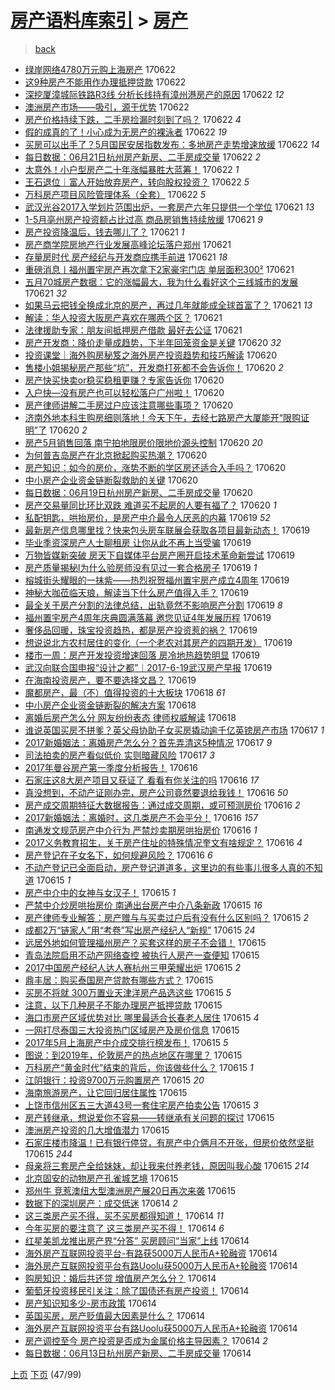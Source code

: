 [房产语料库索引](../../README.md)  > [房产](房产.md)
====
> [back](../README.md)

- [绿岸网络4780万元购上海房产](http://jkwz.applinzi.com/ittc/6982049071119205381.html#%E7%BB%BF%E5%B2%B8%E7%BD%91%E7%BB%9C4780%E4%B8%87%E5%85%83%E8%B4%AD%E4%B8%8A%E6%B5%B7%E6%88%BF%E4%BA%A7) 170622  
- [这9种房产不能用作办理抵押贷款](http://jkwz.applinzi.com/ittc/6982049693067379717.html#%E8%BF%999%E7%A7%8D%E6%88%BF%E4%BA%A7%E4%B8%8D%E8%83%BD%E7%94%A8%E4%BD%9C%E5%8A%9E%E7%90%86%E6%8A%B5%E6%8A%BC%E8%B4%B7%E6%AC%BE) 170622  
- [深挖厦漳城际铁路R3线 分析长线持有漳州港房产的原因](http://jkwz.applinzi.com/ittc/6982048070236636164.html#%E6%B7%B1%E6%8C%96%E5%8E%A6%E6%BC%B3%E5%9F%8E%E9%99%85%E9%93%81%E8%B7%AFR3%E7%BA%BF+%E5%88%86%E6%9E%90%E9%95%BF%E7%BA%BF%E6%8C%81%E6%9C%89%E6%BC%B3%E5%B7%9E%E6%B8%AF%E6%88%BF%E4%BA%A7%E7%9A%84%E5%8E%9F%E5%9B%A0) 170622 *12* 
- [澳洲房产市场——吸引，源于优势](http://jkwz.applinzi.com/ittc/6981952762467058692.html#%E6%BE%B3%E6%B4%B2%E6%88%BF%E4%BA%A7%E5%B8%82%E5%9C%BA%E2%80%94%E2%80%94%E5%90%B8%E5%BC%95%EF%BC%8C%E6%BA%90%E4%BA%8E%E4%BC%98%E5%8A%BF) 170622  
- [房产价格持续下跌，二手房捡漏时刻到了吗？](http://jkwz.applinzi.com/ittc/6981993212473246725.html#%E6%88%BF%E4%BA%A7%E4%BB%B7%E6%A0%BC%E6%8C%81%E7%BB%AD%E4%B8%8B%E8%B7%8C%EF%BC%8C%E4%BA%8C%E6%89%8B%E6%88%BF%E6%8D%A1%E6%BC%8F%E6%97%B6%E5%88%BB%E5%88%B0%E4%BA%86%E5%90%97%EF%BC%9F) 170622 *4* 
- [假的成真的了！小心成为无房产的裸泳者](http://jkwz.applinzi.com/ittc/6981936541503849477.html#%E5%81%87%E7%9A%84%E6%88%90%E7%9C%9F%E7%9A%84%E4%BA%86%EF%BC%81%E5%B0%8F%E5%BF%83%E6%88%90%E4%B8%BA%E6%97%A0%E6%88%BF%E4%BA%A7%E7%9A%84%E8%A3%B8%E6%B3%B3%E8%80%85) 170622 *19* 
- [买房可以出手了？5月国民安居指数发布：多地房产走势增速放缓](http://jkwz.applinzi.com/ittc/6981928844444304388.html#%E4%B9%B0%E6%88%BF%E5%8F%AF%E4%BB%A5%E5%87%BA%E6%89%8B%E4%BA%86%EF%BC%9F5%E6%9C%88%E5%9B%BD%E6%B0%91%E5%AE%89%E5%B1%85%E6%8C%87%E6%95%B0%E5%8F%91%E5%B8%83%EF%BC%9A%E5%A4%9A%E5%9C%B0%E6%88%BF%E4%BA%A7%E8%B5%B0%E5%8A%BF%E5%A2%9E%E9%80%9F%E6%94%BE%E7%BC%93) 170622 *14* 
- [每日数据：06月21日杭州房产新房、二手房成交量](http://jkwz.applinzi.com/ittc/6981928237041976325.html#%E6%AF%8F%E6%97%A5%E6%95%B0%E6%8D%AE%EF%BC%9A06%E6%9C%8821%E6%97%A5%E6%9D%AD%E5%B7%9E%E6%88%BF%E4%BA%A7%E6%96%B0%E6%88%BF%E3%80%81%E4%BA%8C%E6%89%8B%E6%88%BF%E6%88%90%E4%BA%A4%E9%87%8F) 170622 *2* 
- [太意外！小户型房产二十年涨幅暴胜大蓝筹！](http://jkwz.applinzi.com/ittc/6981926781421356036.html#%E5%A4%AA%E6%84%8F%E5%A4%96%EF%BC%81%E5%B0%8F%E6%88%B7%E5%9E%8B%E6%88%BF%E4%BA%A7%E4%BA%8C%E5%8D%81%E5%B9%B4%E6%B6%A8%E5%B9%85%E6%9A%B4%E8%83%9C%E5%A4%A7%E8%93%9D%E7%AD%B9%EF%BC%81) 170622 *1* 
- [王石退位｜富人开始放弃房产，转向股权投资？](http://jkwz.applinzi.com/ittc/6981915587574760453.html#%E7%8E%8B%E7%9F%B3%E9%80%80%E4%BD%8D%EF%BD%9C%E5%AF%8C%E4%BA%BA%E5%BC%80%E5%A7%8B%E6%94%BE%E5%BC%83%E6%88%BF%E4%BA%A7%EF%BC%8C%E8%BD%AC%E5%90%91%E8%82%A1%E6%9D%83%E6%8A%95%E8%B5%84%EF%BC%9F) 170622 *5* 
- [万科房产项目风险管理体系（全套）](http://jkwz.applinzi.com/ittc/6981887285497693188.html#%E4%B8%87%E7%A7%91%E6%88%BF%E4%BA%A7%E9%A1%B9%E7%9B%AE%E9%A3%8E%E9%99%A9%E7%AE%A1%E7%90%86%E4%BD%93%E7%B3%BB%EF%BC%88%E5%85%A8%E5%A5%97%EF%BC%89) 170622 *5* 
- [武汉光谷2017入学划片范围出炉，一套房产六年只提供一个学位](http://jkwz.applinzi.com/ittc/6981748564244825093.html#%E6%AD%A6%E6%B1%89%E5%85%89%E8%B0%B72017%E5%85%A5%E5%AD%A6%E5%88%92%E7%89%87%E8%8C%83%E5%9B%B4%E5%87%BA%E7%82%89%EF%BC%8C%E4%B8%80%E5%A5%97%E6%88%BF%E4%BA%A7%E5%85%AD%E5%B9%B4%E5%8F%AA%E6%8F%90%E4%BE%9B%E4%B8%80%E4%B8%AA%E5%AD%A6%E4%BD%8D) 170621 *13* 
- [1-5月亳州房产投资额占比过高 商品房销售持续放缓](http://jkwz.applinzi.com/ittc/6981678677543617540.html#1-5%E6%9C%88%E4%BA%B3%E5%B7%9E%E6%88%BF%E4%BA%A7%E6%8A%95%E8%B5%84%E9%A2%9D%E5%8D%A0%E6%AF%94%E8%BF%87%E9%AB%98+%E5%95%86%E5%93%81%E6%88%BF%E9%94%80%E5%94%AE%E6%8C%81%E7%BB%AD%E6%94%BE%E7%BC%93) 170621 *9* 
- [房产投资降温后，钱去哪儿了？](http://jkwz.applinzi.com/ittc/6981674565410227204.html#%E6%88%BF%E4%BA%A7%E6%8A%95%E8%B5%84%E9%99%8D%E6%B8%A9%E5%90%8E%EF%BC%8C%E9%92%B1%E5%8E%BB%E5%93%AA%E5%84%BF%E4%BA%86%EF%BC%9F) 170621 *1* 
- [房产商学院房地产行业发展高峰论坛落户郑州](http://jkwz.applinzi.com/ittc/6981672627499172869.html#%E6%88%BF%E4%BA%A7%E5%95%86%E5%AD%A6%E9%99%A2%E6%88%BF%E5%9C%B0%E4%BA%A7%E8%A1%8C%E4%B8%9A%E5%8F%91%E5%B1%95%E9%AB%98%E5%B3%B0%E8%AE%BA%E5%9D%9B%E8%90%BD%E6%88%B7%E9%83%91%E5%B7%9E) 170621  
- [存量房时代 房产经纪与开发商应携手前进](http://jkwz.applinzi.com/ittc/6981634548524647429.html#%E5%AD%98%E9%87%8F%E6%88%BF%E6%97%B6%E4%BB%A3+%E6%88%BF%E4%BA%A7%E7%BB%8F%E7%BA%AA%E4%B8%8E%E5%BC%80%E5%8F%91%E5%95%86%E5%BA%94%E6%90%BA%E6%89%8B%E5%89%8D%E8%BF%9B) 170621 *18* 
- [重磅消息丨福州置宇房产再次拿下2家豪宅门店 单层面积300²](http://jkwz.applinzi.com/ittc/6981615555071968260.html#%E9%87%8D%E7%A3%85%E6%B6%88%E6%81%AF%E4%B8%A8%E7%A6%8F%E5%B7%9E%E7%BD%AE%E5%AE%87%E6%88%BF%E4%BA%A7%E5%86%8D%E6%AC%A1%E6%8B%BF%E4%B8%8B2%E5%AE%B6%E8%B1%AA%E5%AE%85%E9%97%A8%E5%BA%97+%E5%8D%95%E5%B1%82%E9%9D%A2%E7%A7%AF300%C2%B2) 170621  
- [五月70城房产数据：它的涨幅最大，我为什么看好这个三线城市的发展](http://jkwz.applinzi.com/ittc/6981499285211186180.html#%E4%BA%94%E6%9C%8870%E5%9F%8E%E6%88%BF%E4%BA%A7%E6%95%B0%E6%8D%AE%EF%BC%9A%E5%AE%83%E7%9A%84%E6%B6%A8%E5%B9%85%E6%9C%80%E5%A4%A7%EF%BC%8C%E6%88%91%E4%B8%BA%E4%BB%80%E4%B9%88%E7%9C%8B%E5%A5%BD%E8%BF%99%E4%B8%AA%E4%B8%89%E7%BA%BF%E5%9F%8E%E5%B8%82%E7%9A%84%E5%8F%91%E5%B1%95) 170621 *32* 
- [如果马云把钱全换成北京的房产，再过几年就能成全球首富了？](http://jkwz.applinzi.com/ittc/6981580046283047940.html#%E5%A6%82%E6%9E%9C%E9%A9%AC%E4%BA%91%E6%8A%8A%E9%92%B1%E5%85%A8%E6%8D%A2%E6%88%90%E5%8C%97%E4%BA%AC%E7%9A%84%E6%88%BF%E4%BA%A7%EF%BC%8C%E5%86%8D%E8%BF%87%E5%87%A0%E5%B9%B4%E5%B0%B1%E8%83%BD%E6%88%90%E5%85%A8%E7%90%83%E9%A6%96%E5%AF%8C%E4%BA%86%EF%BC%9F) 170621 *13* 
- [解读：华人投资大阪房产喜欢在哪两个区？](http://jkwz.applinzi.com/ittc/6981547506390270981.html#%E8%A7%A3%E8%AF%BB%EF%BC%9A%E5%8D%8E%E4%BA%BA%E6%8A%95%E8%B5%84%E5%A4%A7%E9%98%AA%E6%88%BF%E4%BA%A7%E5%96%9C%E6%AC%A2%E5%9C%A8%E5%93%AA%E4%B8%A4%E4%B8%AA%E5%8C%BA%EF%BC%9F) 170621  
- [法律援助专家：朋友间抵押房产借款 最好去公证](http://jkwz.applinzi.com/ittc/6981527624990852100.html#%E6%B3%95%E5%BE%8B%E6%8F%B4%E5%8A%A9%E4%B8%93%E5%AE%B6%EF%BC%9A%E6%9C%8B%E5%8F%8B%E9%97%B4%E6%8A%B5%E6%8A%BC%E6%88%BF%E4%BA%A7%E5%80%9F%E6%AC%BE+%E6%9C%80%E5%A5%BD%E5%8E%BB%E5%85%AC%E8%AF%81) 170621  
- [房产开发商：降价走量成趋势，下半年回笼资金是关键](http://jkwz.applinzi.com/ittc/6980616939666670596.html#%E6%88%BF%E4%BA%A7%E5%BC%80%E5%8F%91%E5%95%86%EF%BC%9A%E9%99%8D%E4%BB%B7%E8%B5%B0%E9%87%8F%E6%88%90%E8%B6%8B%E5%8A%BF%EF%BC%8C%E4%B8%8B%E5%8D%8A%E5%B9%B4%E5%9B%9E%E7%AC%BC%E8%B5%84%E9%87%91%E6%98%AF%E5%85%B3%E9%94%AE) 170620 *32* 
- [投资课堂｜海外购房秘笈之海外房产投资趋势和技巧解读](http://jkwz.applinzi.com/ittc/6981337930713793541.html#%E6%8A%95%E8%B5%84%E8%AF%BE%E5%A0%82%EF%BD%9C%E6%B5%B7%E5%A4%96%E8%B4%AD%E6%88%BF%E7%A7%98%E7%AC%88%E4%B9%8B%E6%B5%B7%E5%A4%96%E6%88%BF%E4%BA%A7%E6%8A%95%E8%B5%84%E8%B6%8B%E5%8A%BF%E5%92%8C%E6%8A%80%E5%B7%A7%E8%A7%A3%E8%AF%BB) 170620  
- [售楼小姐揭秘房产那些“坑”，开发商打死都不会告诉你！](http://jkwz.applinzi.com/ittc/6981305704114553861.html#%E5%94%AE%E6%A5%BC%E5%B0%8F%E5%A7%90%E6%8F%AD%E7%A7%98%E6%88%BF%E4%BA%A7%E9%82%A3%E4%BA%9B%E2%80%9C%E5%9D%91%E2%80%9D%EF%BC%8C%E5%BC%80%E5%8F%91%E5%95%86%E6%89%93%E6%AD%BB%E9%83%BD%E4%B8%8D%E4%BC%9A%E5%91%8A%E8%AF%89%E4%BD%A0%EF%BC%81) 170620 *2* 
- [房产快买快卖or稳买稳租更赚？专家告诉你](http://jkwz.applinzi.com/ittc/6981300187891762180.html#%E6%88%BF%E4%BA%A7%E5%BF%AB%E4%B9%B0%E5%BF%AB%E5%8D%96or%E7%A8%B3%E4%B9%B0%E7%A8%B3%E7%A7%9F%E6%9B%B4%E8%B5%9A%EF%BC%9F%E4%B8%93%E5%AE%B6%E5%91%8A%E8%AF%89%E4%BD%A0) 170620  
- [入户快—没有房产也可以轻松落户广州啦！](http://jkwz.applinzi.com/ittc/6980918377747842052.html#%E5%85%A5%E6%88%B7%E5%BF%AB%E2%80%94%E6%B2%A1%E6%9C%89%E6%88%BF%E4%BA%A7%E4%B9%9F%E5%8F%AF%E4%BB%A5%E8%BD%BB%E6%9D%BE%E8%90%BD%E6%88%B7%E5%B9%BF%E5%B7%9E%E5%95%A6%EF%BC%81) 170620  
- [房产律师讲解二手房过户应该注意哪些事项？](http://jkwz.applinzi.com/ittc/6981281304233378820.html#%E6%88%BF%E4%BA%A7%E5%BE%8B%E5%B8%88%E8%AE%B2%E8%A7%A3%E4%BA%8C%E6%89%8B%E6%88%BF%E8%BF%87%E6%88%B7%E5%BA%94%E8%AF%A5%E6%B3%A8%E6%84%8F%E5%93%AA%E4%BA%9B%E4%BA%8B%E9%A1%B9%EF%BC%9F) 170620  
- [济南外地本科生购房细则落地！今天下午，去经七路房产大厦能开“限购证明”了](http://jkwz.applinzi.com/ittc/6981271008659899397.html#%E6%B5%8E%E5%8D%97%E5%A4%96%E5%9C%B0%E6%9C%AC%E7%A7%91%E7%94%9F%E8%B4%AD%E6%88%BF%E7%BB%86%E5%88%99%E8%90%BD%E5%9C%B0%EF%BC%81%E4%BB%8A%E5%A4%A9%E4%B8%8B%E5%8D%88%EF%BC%8C%E5%8E%BB%E7%BB%8F%E4%B8%83%E8%B7%AF%E6%88%BF%E4%BA%A7%E5%A4%A7%E5%8E%A6%E8%83%BD%E5%BC%80%E2%80%9C%E9%99%90%E8%B4%AD%E8%AF%81%E6%98%8E%E2%80%9D%E4%BA%86) 170620 *2* 
- [房产5月销售回落 南宁拍地限房价限地价源头控制](http://jkwz.applinzi.com/ittc/6981250126621180932.html#%E6%88%BF%E4%BA%A75%E6%9C%88%E9%94%80%E5%94%AE%E5%9B%9E%E8%90%BD+%E5%8D%97%E5%AE%81%E6%8B%8D%E5%9C%B0%E9%99%90%E6%88%BF%E4%BB%B7%E9%99%90%E5%9C%B0%E4%BB%B7%E6%BA%90%E5%A4%B4%E6%8E%A7%E5%88%B6) 170620 *20* 
- [为何普吉岛房产在北京掀起购买热潮？](http://jkwz.applinzi.com/ittc/6981203258683950085.html#%E4%B8%BA%E4%BD%95%E6%99%AE%E5%90%89%E5%B2%9B%E6%88%BF%E4%BA%A7%E5%9C%A8%E5%8C%97%E4%BA%AC%E6%8E%80%E8%B5%B7%E8%B4%AD%E4%B9%B0%E7%83%AD%E6%BD%AE%EF%BC%9F) 170620  
- [房产知识：如今的房价，涨势不断的学区房还适合入手吗？](http://jkwz.applinzi.com/ittc/6981197628841657348.html#%E6%88%BF%E4%BA%A7%E7%9F%A5%E8%AF%86%EF%BC%9A%E5%A6%82%E4%BB%8A%E7%9A%84%E6%88%BF%E4%BB%B7%EF%BC%8C%E6%B6%A8%E5%8A%BF%E4%B8%8D%E6%96%AD%E7%9A%84%E5%AD%A6%E5%8C%BA%E6%88%BF%E8%BF%98%E9%80%82%E5%90%88%E5%85%A5%E6%89%8B%E5%90%97%EF%BC%9F) 170620  
- [中小房产企业资金链断裂救助的关键](http://jkwz.applinzi.com/ittc/6981188371496846341.html#%E4%B8%AD%E5%B0%8F%E6%88%BF%E4%BA%A7%E4%BC%81%E4%B8%9A%E8%B5%84%E9%87%91%E9%93%BE%E6%96%AD%E8%A3%82%E6%95%91%E5%8A%A9%E7%9A%84%E5%85%B3%E9%94%AE) 170620  
- [每日数据：06月19日杭州房产新房、二手房成交量](http://jkwz.applinzi.com/ittc/6981188171483055109.html#%E6%AF%8F%E6%97%A5%E6%95%B0%E6%8D%AE%EF%BC%9A06%E6%9C%8819%E6%97%A5%E6%9D%AD%E5%B7%9E%E6%88%BF%E4%BA%A7%E6%96%B0%E6%88%BF%E3%80%81%E4%BA%8C%E6%89%8B%E6%88%BF%E6%88%90%E4%BA%A4%E9%87%8F) 170620  
- [房产交易量同比环比双跌 难道买不起房的人要有福了？](http://jkwz.applinzi.com/ittc/6981180281200313349.html#%E6%88%BF%E4%BA%A7%E4%BA%A4%E6%98%93%E9%87%8F%E5%90%8C%E6%AF%94%E7%8E%AF%E6%AF%94%E5%8F%8C%E8%B7%8C+%E9%9A%BE%E9%81%93%E4%B9%B0%E4%B8%8D%E8%B5%B7%E6%88%BF%E7%9A%84%E4%BA%BA%E8%A6%81%E6%9C%89%E7%A6%8F%E4%BA%86%EF%BC%9F) 170620 *1* 
- [私配钥匙，哄抬房价，是房产中介最令人厌恶的内幕](http://jkwz.applinzi.com/ittc/6980992280042144773.html#%E7%A7%81%E9%85%8D%E9%92%A5%E5%8C%99%EF%BC%8C%E5%93%84%E6%8A%AC%E6%88%BF%E4%BB%B7%EF%BC%8C%E6%98%AF%E6%88%BF%E4%BA%A7%E4%B8%AD%E4%BB%8B%E6%9C%80%E4%BB%A4%E4%BA%BA%E5%8E%8C%E6%81%B6%E7%9A%84%E5%86%85%E5%B9%95) 170619 *52* 
- [最新房产信息哪里找？快来包头房车联展会获取各项目最新动态！](http://jkwz.applinzi.com/ittc/6980962485111620612.html#%E6%9C%80%E6%96%B0%E6%88%BF%E4%BA%A7%E4%BF%A1%E6%81%AF%E5%93%AA%E9%87%8C%E6%89%BE%EF%BC%9F%E5%BF%AB%E6%9D%A5%E5%8C%85%E5%A4%B4%E6%88%BF%E8%BD%A6%E8%81%94%E5%B1%95%E4%BC%9A%E8%8E%B7%E5%8F%96%E5%90%84%E9%A1%B9%E7%9B%AE%E6%9C%80%E6%96%B0%E5%8A%A8%E6%80%81%EF%BC%81) 170619  
- [毕业季资深房产人士聊租房 让你从此不再上当受骗](http://jkwz.applinzi.com/ittc/6980956777511126021.html#%E6%AF%95%E4%B8%9A%E5%AD%A3%E8%B5%84%E6%B7%B1%E6%88%BF%E4%BA%A7%E4%BA%BA%E5%A3%AB%E8%81%8A%E7%A7%9F%E6%88%BF+%E8%AE%A9%E4%BD%A0%E4%BB%8E%E6%AD%A4%E4%B8%8D%E5%86%8D%E4%B8%8A%E5%BD%93%E5%8F%97%E9%AA%97) 170619  
- [万物皆媒新突破 房天下自媒体平台房产圈开启技术革命新尝试](http://jkwz.applinzi.com/ittc/6980915483392869381.html#%E4%B8%87%E7%89%A9%E7%9A%86%E5%AA%92%E6%96%B0%E7%AA%81%E7%A0%B4+%E6%88%BF%E5%A4%A9%E4%B8%8B%E8%87%AA%E5%AA%92%E4%BD%93%E5%B9%B3%E5%8F%B0%E6%88%BF%E4%BA%A7%E5%9C%88%E5%BC%80%E5%90%AF%E6%8A%80%E6%9C%AF%E9%9D%A9%E5%91%BD%E6%96%B0%E5%B0%9D%E8%AF%95) 170619  
- [房产质量揭秘I为什么验房师没有见过一套合格房子](http://jkwz.applinzi.com/ittc/6980899556735583237.html#%E6%88%BF%E4%BA%A7%E8%B4%A8%E9%87%8F%E6%8F%AD%E7%A7%98I%E4%B8%BA%E4%BB%80%E4%B9%88%E9%AA%8C%E6%88%BF%E5%B8%88%E6%B2%A1%E6%9C%89%E8%A7%81%E8%BF%87%E4%B8%80%E5%A5%97%E5%90%88%E6%A0%BC%E6%88%BF%E5%AD%90) 170619 *1* 
- [榕城街头耀眼的一抹紫——热烈祝贺福州置宇房产成立4周年](http://jkwz.applinzi.com/ittc/6980893781892006916.html#%E6%A6%95%E5%9F%8E%E8%A1%97%E5%A4%B4%E8%80%80%E7%9C%BC%E7%9A%84%E4%B8%80%E6%8A%B9%E7%B4%AB%E2%80%94%E2%80%94%E7%83%AD%E7%83%88%E7%A5%9D%E8%B4%BA%E7%A6%8F%E5%B7%9E%E7%BD%AE%E5%AE%87%E6%88%BF%E4%BA%A7%E6%88%90%E7%AB%8B4%E5%91%A8%E5%B9%B4) 170619  
- [神秘大咖莅临天琅，解读当下什么房产值得入手？](http://jkwz.applinzi.com/ittc/6980869561506071556.html#%E7%A5%9E%E7%A7%98%E5%A4%A7%E5%92%96%E8%8E%85%E4%B8%B4%E5%A4%A9%E7%90%85%EF%BC%8C%E8%A7%A3%E8%AF%BB%E5%BD%93%E4%B8%8B%E4%BB%80%E4%B9%88%E6%88%BF%E4%BA%A7%E5%80%BC%E5%BE%97%E5%85%A5%E6%89%8B%EF%BC%9F) 170619  
- [最全关于房产分割的法律总结，出轨竟然不影响房产分割](http://jkwz.applinzi.com/ittc/6980843590287639556.html#%E6%9C%80%E5%85%A8%E5%85%B3%E4%BA%8E%E6%88%BF%E4%BA%A7%E5%88%86%E5%89%B2%E7%9A%84%E6%B3%95%E5%BE%8B%E6%80%BB%E7%BB%93%EF%BC%8C%E5%87%BA%E8%BD%A8%E7%AB%9F%E7%84%B6%E4%B8%8D%E5%BD%B1%E5%93%8D%E6%88%BF%E4%BA%A7%E5%88%86%E5%89%B2) 170619 *8* 
- [福州置宇房产4周年庆典圆满落幕 邀您见证4年发展历程](http://jkwz.applinzi.com/ittc/6980825893239784452.html#%E7%A6%8F%E5%B7%9E%E7%BD%AE%E5%AE%87%E6%88%BF%E4%BA%A74%E5%91%A8%E5%B9%B4%E5%BA%86%E5%85%B8%E5%9C%86%E6%BB%A1%E8%90%BD%E5%B9%95+%E9%82%80%E6%82%A8%E8%A7%81%E8%AF%814%E5%B9%B4%E5%8F%91%E5%B1%95%E5%8E%86%E7%A8%8B) 170619  
- [奢侈品回暖，珠宝投资趋热，都是房产投资惹的祸？](http://jkwz.applinzi.com/ittc/6980832800327336964.html#%E5%A5%A2%E4%BE%88%E5%93%81%E5%9B%9E%E6%9A%96%EF%BC%8C%E7%8F%A0%E5%AE%9D%E6%8A%95%E8%B5%84%E8%B6%8B%E7%83%AD%EF%BC%8C%E9%83%BD%E6%98%AF%E6%88%BF%E4%BA%A7%E6%8A%95%E8%B5%84%E6%83%B9%E7%9A%84%E7%A5%B8%EF%BC%9F) 170619  
- [想说说北方农村居住的变化（一个老农对其房产的四期开发）](http://jkwz.applinzi.com/ittc/6980824609765983236.html#%E6%83%B3%E8%AF%B4%E8%AF%B4%E5%8C%97%E6%96%B9%E5%86%9C%E6%9D%91%E5%B1%85%E4%BD%8F%E7%9A%84%E5%8F%98%E5%8C%96%EF%BC%88%E4%B8%80%E4%B8%AA%E8%80%81%E5%86%9C%E5%AF%B9%E5%85%B6%E6%88%BF%E4%BA%A7%E7%9A%84%E5%9B%9B%E6%9C%9F%E5%BC%80%E5%8F%91%EF%BC%89) 170619  
- [楼市一周：房产开发投资增速回落 房冷地热趋势明显](http://jkwz.applinzi.com/ittc/6980821790954619909.html#%E6%A5%BC%E5%B8%82%E4%B8%80%E5%91%A8%EF%BC%9A%E6%88%BF%E4%BA%A7%E5%BC%80%E5%8F%91%E6%8A%95%E8%B5%84%E5%A2%9E%E9%80%9F%E5%9B%9E%E8%90%BD+%E6%88%BF%E5%86%B7%E5%9C%B0%E7%83%AD%E8%B6%8B%E5%8A%BF%E6%98%8E%E6%98%BE) 170619  
- [武汉向联合国申报“设计之都”｜2017-6-19武汉房产早报](http://jkwz.applinzi.com/ittc/6980795981833438212.html#%E6%AD%A6%E6%B1%89%E5%90%91%E8%81%94%E5%90%88%E5%9B%BD%E7%94%B3%E6%8A%A5%E2%80%9C%E8%AE%BE%E8%AE%A1%E4%B9%8B%E9%83%BD%E2%80%9D%EF%BD%9C2017-6-19%E6%AD%A6%E6%B1%89%E6%88%BF%E4%BA%A7%E6%97%A9%E6%8A%A5) 170619  
- [在海南投资房产，要不要选择文昌？](http://jkwz.applinzi.com/ittc/6980678888123270149.html#%E5%9C%A8%E6%B5%B7%E5%8D%97%E6%8A%95%E8%B5%84%E6%88%BF%E4%BA%A7%EF%BC%8C%E8%A6%81%E4%B8%8D%E8%A6%81%E9%80%89%E6%8B%A9%E6%96%87%E6%98%8C%EF%BC%9F) 170619  
- [魔都房产，最（不）值得投资的十大板块](http://jkwz.applinzi.com/ittc/6980611485335028741.html#%E9%AD%94%E9%83%BD%E6%88%BF%E4%BA%A7%EF%BC%8C%E6%9C%80%EF%BC%88%E4%B8%8D%EF%BC%89%E5%80%BC%E5%BE%97%E6%8A%95%E8%B5%84%E7%9A%84%E5%8D%81%E5%A4%A7%E6%9D%BF%E5%9D%97) 170618 *61* 
- [中小房产企业资金链断裂的解决方案](http://jkwz.applinzi.com/ittc/6980471209572434948.html#%E4%B8%AD%E5%B0%8F%E6%88%BF%E4%BA%A7%E4%BC%81%E4%B8%9A%E8%B5%84%E9%87%91%E9%93%BE%E6%96%AD%E8%A3%82%E7%9A%84%E8%A7%A3%E5%86%B3%E6%96%B9%E6%A1%88) 170618  
- [离婚后房产怎么分 网友纷纷表态 律师权威解读](http://jkwz.applinzi.com/ittc/6980445513676489732.html#%E7%A6%BB%E5%A9%9A%E5%90%8E%E6%88%BF%E4%BA%A7%E6%80%8E%E4%B9%88%E5%88%86+%E7%BD%91%E5%8F%8B%E7%BA%B7%E7%BA%B7%E8%A1%A8%E6%80%81+%E5%BE%8B%E5%B8%88%E6%9D%83%E5%A8%81%E8%A7%A3%E8%AF%BB) 170618  
- [谁说英国买房不拼爹？英父母协助子女买房撬动逾千亿英镑房产市场](http://jkwz.applinzi.com/ittc/6980098060934710277.html#%E8%B0%81%E8%AF%B4%E8%8B%B1%E5%9B%BD%E4%B9%B0%E6%88%BF%E4%B8%8D%E6%8B%BC%E7%88%B9%EF%BC%9F%E8%8B%B1%E7%88%B6%E6%AF%8D%E5%8D%8F%E5%8A%A9%E5%AD%90%E5%A5%B3%E4%B9%B0%E6%88%BF%E6%92%AC%E5%8A%A8%E9%80%BE%E5%8D%83%E4%BA%BF%E8%8B%B1%E9%95%91%E6%88%BF%E4%BA%A7%E5%B8%82%E5%9C%BA) 170617 *1* 
- [2017新婚姻法：离婚房产怎么分？首先弄清这5种情况](http://jkwz.applinzi.com/ittc/6980060173195281413.html#2017%E6%96%B0%E5%A9%9A%E5%A7%BB%E6%B3%95%EF%BC%9A%E7%A6%BB%E5%A9%9A%E6%88%BF%E4%BA%A7%E6%80%8E%E4%B9%88%E5%88%86%EF%BC%9F%E9%A6%96%E5%85%88%E5%BC%84%E6%B8%85%E8%BF%995%E7%A7%8D%E6%83%85%E5%86%B5) 170617 *9* 
- [司法拍卖的房产看似低价 实则暗藏风险](http://jkwz.applinzi.com/ittc/6980052712602207236.html#%E5%8F%B8%E6%B3%95%E6%8B%8D%E5%8D%96%E7%9A%84%E6%88%BF%E4%BA%A7%E7%9C%8B%E4%BC%BC%E4%BD%8E%E4%BB%B7+%E5%AE%9E%E5%88%99%E6%9A%97%E8%97%8F%E9%A3%8E%E9%99%A9) 170617 *3* 
- [2017年曼谷房产第一季度分析报告！](http://jkwz.applinzi.com/ittc/6979896271941665796.html#2017%E5%B9%B4%E6%9B%BC%E8%B0%B7%E6%88%BF%E4%BA%A7%E7%AC%AC%E4%B8%80%E5%AD%A3%E5%BA%A6%E5%88%86%E6%9E%90%E6%8A%A5%E5%91%8A%EF%BC%81) 170616  
- [石家庄这8大房产项目又获证了 看看有你关注的吗](http://jkwz.applinzi.com/ittc/6979823249763337221.html#%E7%9F%B3%E5%AE%B6%E5%BA%84%E8%BF%998%E5%A4%A7%E6%88%BF%E4%BA%A7%E9%A1%B9%E7%9B%AE%E5%8F%88%E8%8E%B7%E8%AF%81%E4%BA%86+%E7%9C%8B%E7%9C%8B%E6%9C%89%E4%BD%A0%E5%85%B3%E6%B3%A8%E7%9A%84%E5%90%97) 170616 *17* 
- [真没想到，不动产证刚办完，房产公司竟然要退给我钱！](http://jkwz.applinzi.com/ittc/6979811852249728005.html#%E7%9C%9F%E6%B2%A1%E6%83%B3%E5%88%B0%EF%BC%8C%E4%B8%8D%E5%8A%A8%E4%BA%A7%E8%AF%81%E5%88%9A%E5%8A%9E%E5%AE%8C%EF%BC%8C%E6%88%BF%E4%BA%A7%E5%85%AC%E5%8F%B8%E7%AB%9F%E7%84%B6%E8%A6%81%E9%80%80%E7%BB%99%E6%88%91%E9%92%B1%EF%BC%81) 170616 *50* 
- [房产成交周期特征大数据报告：通过成交周期，或可预测房价](http://jkwz.applinzi.com/ittc/6979745619097699332.html#%E6%88%BF%E4%BA%A7%E6%88%90%E4%BA%A4%E5%91%A8%E6%9C%9F%E7%89%B9%E5%BE%81%E5%A4%A7%E6%95%B0%E6%8D%AE%E6%8A%A5%E5%91%8A%EF%BC%9A%E9%80%9A%E8%BF%87%E6%88%90%E4%BA%A4%E5%91%A8%E6%9C%9F%EF%BC%8C%E6%88%96%E5%8F%AF%E9%A2%84%E6%B5%8B%E6%88%BF%E4%BB%B7) 170616 *2* 
- [2017新婚姻法：离婚时，这几类房产不会平分！](http://jkwz.applinzi.com/ittc/6979741723683980292.html#2017%E6%96%B0%E5%A9%9A%E5%A7%BB%E6%B3%95%EF%BC%9A%E7%A6%BB%E5%A9%9A%E6%97%B6%EF%BC%8C%E8%BF%99%E5%87%A0%E7%B1%BB%E6%88%BF%E4%BA%A7%E4%B8%8D%E4%BC%9A%E5%B9%B3%E5%88%86%EF%BC%81) 170616 *157* 
- [南通发文规范房产中介行为 严禁炒卖期房哄抬房价](http://jkwz.applinzi.com/ittc/6979709666371044357.html#%E5%8D%97%E9%80%9A%E5%8F%91%E6%96%87%E8%A7%84%E8%8C%83%E6%88%BF%E4%BA%A7%E4%B8%AD%E4%BB%8B%E8%A1%8C%E4%B8%BA+%E4%B8%A5%E7%A6%81%E7%82%92%E5%8D%96%E6%9C%9F%E6%88%BF%E5%93%84%E6%8A%AC%E6%88%BF%E4%BB%B7) 170616 *1* 
- [2017义务教育招生，关于房产住址的特殊情况奎文有啥规定？](http://jkwz.applinzi.com/ittc/6979696669682566148.html#2017%E4%B9%89%E5%8A%A1%E6%95%99%E8%82%B2%E6%8B%9B%E7%94%9F%EF%BC%8C%E5%85%B3%E4%BA%8E%E6%88%BF%E4%BA%A7%E4%BD%8F%E5%9D%80%E7%9A%84%E7%89%B9%E6%AE%8A%E6%83%85%E5%86%B5%E5%A5%8E%E6%96%87%E6%9C%89%E5%95%A5%E8%A7%84%E5%AE%9A%EF%BC%9F) 170616 *4* 
- [房产登记在子女名下，如何规避风险？](http://jkwz.applinzi.com/ittc/6979373331340854277.html#%E6%88%BF%E4%BA%A7%E7%99%BB%E8%AE%B0%E5%9C%A8%E5%AD%90%E5%A5%B3%E5%90%8D%E4%B8%8B%EF%BC%8C%E5%A6%82%E4%BD%95%E8%A7%84%E9%81%BF%E9%A3%8E%E9%99%A9%EF%BC%9F) 170616 *6* 
- [不动产登记已全面启动，房产登记道道多，这里边的有些事儿很多人真的不知道](http://jkwz.applinzi.com/ittc/6979526728484389893.html#%E4%B8%8D%E5%8A%A8%E4%BA%A7%E7%99%BB%E8%AE%B0%E5%B7%B2%E5%85%A8%E9%9D%A2%E5%90%AF%E5%8A%A8%EF%BC%8C%E6%88%BF%E4%BA%A7%E7%99%BB%E8%AE%B0%E9%81%93%E9%81%93%E5%A4%9A%EF%BC%8C%E8%BF%99%E9%87%8C%E8%BE%B9%E7%9A%84%E6%9C%89%E4%BA%9B%E4%BA%8B%E5%84%BF%E5%BE%88%E5%A4%9A%E4%BA%BA%E7%9C%9F%E7%9A%84%E4%B8%8D%E7%9F%A5%E9%81%93) 170615 *1* 
- [房产中介中的女神与女汉子！](http://jkwz.applinzi.com/ittc/6979500432761029637.html#%E6%88%BF%E4%BA%A7%E4%B8%AD%E4%BB%8B%E4%B8%AD%E7%9A%84%E5%A5%B3%E7%A5%9E%E4%B8%8E%E5%A5%B3%E6%B1%89%E5%AD%90%EF%BC%81) 170615 *1* 
- [严禁中介炒房哄抬房价 南通出台房产中介八条新政](http://jkwz.applinzi.com/ittc/6979485035869504517.html#%E4%B8%A5%E7%A6%81%E4%B8%AD%E4%BB%8B%E7%82%92%E6%88%BF%E5%93%84%E6%8A%AC%E6%88%BF%E4%BB%B7+%E5%8D%97%E9%80%9A%E5%87%BA%E5%8F%B0%E6%88%BF%E4%BA%A7%E4%B8%AD%E4%BB%8B%E5%85%AB%E6%9D%A1%E6%96%B0%E6%94%BF) 170615 *16* 
- [房产律师专业解答：房产赠与与买卖过户后有没有什么区别吗？](http://jkwz.applinzi.com/ittc/6979445702282183684.html#%E6%88%BF%E4%BA%A7%E5%BE%8B%E5%B8%88%E4%B8%93%E4%B8%9A%E8%A7%A3%E7%AD%94%EF%BC%9A%E6%88%BF%E4%BA%A7%E8%B5%A0%E4%B8%8E%E4%B8%8E%E4%B9%B0%E5%8D%96%E8%BF%87%E6%88%B7%E5%90%8E%E6%9C%89%E6%B2%A1%E6%9C%89%E4%BB%80%E4%B9%88%E5%8C%BA%E5%88%AB%E5%90%97%EF%BC%9F) 170615 *2* 
- [成都2万“链家人”用“考卷”写出房产经纪人“新规”](http://jkwz.applinzi.com/ittc/6979436505926730757.html#%E6%88%90%E9%83%BD2%E4%B8%87%E2%80%9C%E9%93%BE%E5%AE%B6%E4%BA%BA%E2%80%9D%E7%94%A8%E2%80%9C%E8%80%83%E5%8D%B7%E2%80%9D%E5%86%99%E5%87%BA%E6%88%BF%E4%BA%A7%E7%BB%8F%E7%BA%AA%E4%BA%BA%E2%80%9C%E6%96%B0%E8%A7%84%E2%80%9D) 170615 *24* 
- [远居外地如何管理福州房产？买套这样的房子不会错！](http://jkwz.applinzi.com/ittc/6979436335990309893.html#%E8%BF%9C%E5%B1%85%E5%A4%96%E5%9C%B0%E5%A6%82%E4%BD%95%E7%AE%A1%E7%90%86%E7%A6%8F%E5%B7%9E%E6%88%BF%E4%BA%A7%EF%BC%9F%E4%B9%B0%E5%A5%97%E8%BF%99%E6%A0%B7%E7%9A%84%E6%88%BF%E5%AD%90%E4%B8%8D%E4%BC%9A%E9%94%99%EF%BC%81) 170615  
- [青岛法院启用不动产网络查控 被执行人房产一查便知](http://jkwz.applinzi.com/ittc/6979433747471401989.html#%E9%9D%92%E5%B2%9B%E6%B3%95%E9%99%A2%E5%90%AF%E7%94%A8%E4%B8%8D%E5%8A%A8%E4%BA%A7%E7%BD%91%E7%BB%9C%E6%9F%A5%E6%8E%A7+%E8%A2%AB%E6%89%A7%E8%A1%8C%E4%BA%BA%E6%88%BF%E4%BA%A7%E4%B8%80%E6%9F%A5%E4%BE%BF%E7%9F%A5) 170615  
- [2017中国房产经纪人达人赛杭州三甲荣耀出炉](http://jkwz.applinzi.com/ittc/6979423354334217221.html#2017%E4%B8%AD%E5%9B%BD%E6%88%BF%E4%BA%A7%E7%BB%8F%E7%BA%AA%E4%BA%BA%E8%BE%BE%E4%BA%BA%E8%B5%9B%E6%9D%AD%E5%B7%9E%E4%B8%89%E7%94%B2%E8%8D%A3%E8%80%80%E5%87%BA%E7%82%89) 170615 *2* 
- [鼎丰居：购买泰国房产贷款有哪些方式？](http://jkwz.applinzi.com/ittc/6979419422182605829.html#%E9%BC%8E%E4%B8%B0%E5%B1%85%EF%BC%9A%E8%B4%AD%E4%B9%B0%E6%B3%B0%E5%9B%BD%E6%88%BF%E4%BA%A7%E8%B4%B7%E6%AC%BE%E6%9C%89%E5%93%AA%E4%BA%9B%E6%96%B9%E5%BC%8F%EF%BC%9F) 170615  
- [买房不将就 300万置业天津洋房产品选这些](http://jkwz.applinzi.com/ittc/6979415692687180804.html#%E4%B9%B0%E6%88%BF%E4%B8%8D%E5%B0%86%E5%B0%B1+300%E4%B8%87%E7%BD%AE%E4%B8%9A%E5%A4%A9%E6%B4%A5%E6%B4%8B%E6%88%BF%E4%BA%A7%E5%93%81%E9%80%89%E8%BF%99%E4%BA%9B) 170615 *5* 
- [注意，以下几种房子不能办理房产抵押贷款](http://jkwz.applinzi.com/ittc/6979412567528047621.html#%E6%B3%A8%E6%84%8F%EF%BC%8C%E4%BB%A5%E4%B8%8B%E5%87%A0%E7%A7%8D%E6%88%BF%E5%AD%90%E4%B8%8D%E8%83%BD%E5%8A%9E%E7%90%86%E6%88%BF%E4%BA%A7%E6%8A%B5%E6%8A%BC%E8%B4%B7%E6%AC%BE) 170615  
- [海口市房产区域优势对比 哪里最适合长春老人居住](http://jkwz.applinzi.com/ittc/6979397985321354245.html#%E6%B5%B7%E5%8F%A3%E5%B8%82%E6%88%BF%E4%BA%A7%E5%8C%BA%E5%9F%9F%E4%BC%98%E5%8A%BF%E5%AF%B9%E6%AF%94+%E5%93%AA%E9%87%8C%E6%9C%80%E9%80%82%E5%90%88%E9%95%BF%E6%98%A5%E8%80%81%E4%BA%BA%E5%B1%85%E4%BD%8F) 170615 *4* 
- [一网打尽泰国三大投资热门区域房产及房价信息](http://jkwz.applinzi.com/ittc/6979394158669071365.html#%E4%B8%80%E7%BD%91%E6%89%93%E5%B0%BD%E6%B3%B0%E5%9B%BD%E4%B8%89%E5%A4%A7%E6%8A%95%E8%B5%84%E7%83%AD%E9%97%A8%E5%8C%BA%E5%9F%9F%E6%88%BF%E4%BA%A7%E5%8F%8A%E6%88%BF%E4%BB%B7%E4%BF%A1%E6%81%AF) 170615  
- [2017年5月上海房产中介成交排行榜发布！](http://jkwz.applinzi.com/ittc/6979389291992974340.html#2017%E5%B9%B45%E6%9C%88%E4%B8%8A%E6%B5%B7%E6%88%BF%E4%BA%A7%E4%B8%AD%E4%BB%8B%E6%88%90%E4%BA%A4%E6%8E%92%E8%A1%8C%E6%A6%9C%E5%8F%91%E5%B8%83%EF%BC%81) 170615 *5* 
- [图说：到2019年，伦敦房产的热点地区在哪里？](http://jkwz.applinzi.com/ittc/6979387216647160837.html#%E5%9B%BE%E8%AF%B4%EF%BC%9A%E5%88%B02019%E5%B9%B4%EF%BC%8C%E4%BC%A6%E6%95%A6%E6%88%BF%E4%BA%A7%E7%9A%84%E7%83%AD%E7%82%B9%E5%9C%B0%E5%8C%BA%E5%9C%A8%E5%93%AA%E9%87%8C%EF%BC%9F) 170615  
- [万科房产“黄金时代”结束的背后，你该做些什么？](http://jkwz.applinzi.com/ittc/6979383899187577860.html#%E4%B8%87%E7%A7%91%E6%88%BF%E4%BA%A7%E2%80%9C%E9%BB%84%E9%87%91%E6%97%B6%E4%BB%A3%E2%80%9D%E7%BB%93%E6%9D%9F%E7%9A%84%E8%83%8C%E5%90%8E%EF%BC%8C%E4%BD%A0%E8%AF%A5%E5%81%9A%E4%BA%9B%E4%BB%80%E4%B9%88%EF%BC%9F) 170615 *1* 
- [江阴银行：投资9700万元购置房产](http://jkwz.applinzi.com/ittc/6979362534808093701.html#%E6%B1%9F%E9%98%B4%E9%93%B6%E8%A1%8C%EF%BC%9A%E6%8A%95%E8%B5%849700%E4%B8%87%E5%85%83%E8%B4%AD%E7%BD%AE%E6%88%BF%E4%BA%A7) 170615 *20* 
- [海南旅游房产，让它回归居住属性](http://jkwz.applinzi.com/ittc/6979351895758865413.html#%E6%B5%B7%E5%8D%97%E6%97%85%E6%B8%B8%E6%88%BF%E4%BA%A7%EF%BC%8C%E8%AE%A9%E5%AE%83%E5%9B%9E%E5%BD%92%E5%B1%85%E4%BD%8F%E5%B1%9E%E6%80%A7) 170615  
- [上饶市信州区五三大道43号一套住宅房产拍卖公告](http://jkwz.applinzi.com/ittc/6979341305116099588.html#%E4%B8%8A%E9%A5%B6%E5%B8%82%E4%BF%A1%E5%B7%9E%E5%8C%BA%E4%BA%94%E4%B8%89%E5%A4%A7%E9%81%9343%E5%8F%B7%E4%B8%80%E5%A5%97%E4%BD%8F%E5%AE%85%E6%88%BF%E4%BA%A7%E6%8B%8D%E5%8D%96%E5%85%AC%E5%91%8A) 170615 *3* 
- [房产转继承，想说爱你不容易——转继承有关问题的探讨](http://jkwz.applinzi.com/ittc/6979338350858077189.html#%E6%88%BF%E4%BA%A7%E8%BD%AC%E7%BB%A7%E6%89%BF%EF%BC%8C%E6%83%B3%E8%AF%B4%E7%88%B1%E4%BD%A0%E4%B8%8D%E5%AE%B9%E6%98%93%E2%80%94%E2%80%94%E8%BD%AC%E7%BB%A7%E6%89%BF%E6%9C%89%E5%85%B3%E9%97%AE%E9%A2%98%E7%9A%84%E6%8E%A2%E8%AE%A8) 170615  
- [澳洲房产投资的几大增值潜力](http://jkwz.applinzi.com/ittc/6979328388958258180.html#%E6%BE%B3%E6%B4%B2%E6%88%BF%E4%BA%A7%E6%8A%95%E8%B5%84%E7%9A%84%E5%87%A0%E5%A4%A7%E5%A2%9E%E5%80%BC%E6%BD%9C%E5%8A%9B) 170615  
- [石家庄楼市降温！已有银行停贷，有房产中介俩月不开张，但房价依然坚挺](http://jkwz.applinzi.com/ittc/6979325629420798981.html#%E7%9F%B3%E5%AE%B6%E5%BA%84%E6%A5%BC%E5%B8%82%E9%99%8D%E6%B8%A9%EF%BC%81%E5%B7%B2%E6%9C%89%E9%93%B6%E8%A1%8C%E5%81%9C%E8%B4%B7%EF%BC%8C%E6%9C%89%E6%88%BF%E4%BA%A7%E4%B8%AD%E4%BB%8B%E4%BF%A9%E6%9C%88%E4%B8%8D%E5%BC%80%E5%BC%A0%EF%BC%8C%E4%BD%86%E6%88%BF%E4%BB%B7%E4%BE%9D%E7%84%B6%E5%9D%9A%E6%8C%BA) 170615 *244* 
- [母亲将三套房产全给妹妹，却让我来付养老钱，原因叫我心酸](http://jkwz.applinzi.com/ittc/6979059796924695556.html#%E6%AF%8D%E4%BA%B2%E5%B0%86%E4%B8%89%E5%A5%97%E6%88%BF%E4%BA%A7%E5%85%A8%E7%BB%99%E5%A6%B9%E5%A6%B9%EF%BC%8C%E5%8D%B4%E8%AE%A9%E6%88%91%E6%9D%A5%E4%BB%98%E5%85%BB%E8%80%81%E9%92%B1%EF%BC%8C%E5%8E%9F%E5%9B%A0%E5%8F%AB%E6%88%91%E5%BF%83%E9%85%B8) 170615 *214* 
- [北京固安的动物房产孔雀城艺境](http://jkwz.applinzi.com/ittc/6977554012860580869.html#%E5%8C%97%E4%BA%AC%E5%9B%BA%E5%AE%89%E7%9A%84%E5%8A%A8%E7%89%A9%E6%88%BF%E4%BA%A7%E5%AD%94%E9%9B%80%E5%9F%8E%E8%89%BA%E5%A2%83) 170615  
- [郑州牛 竞惹澳纽大型澳洲房产展20日再次来袭](http://jkwz.applinzi.com/ittc/6979156003206464516.html#%E9%83%91%E5%B7%9E%E7%89%9B+%E7%AB%9E%E6%83%B9%E6%BE%B3%E7%BA%BD%E5%A4%A7%E5%9E%8B%E6%BE%B3%E6%B4%B2%E6%88%BF%E4%BA%A7%E5%B1%9520%E6%97%A5%E5%86%8D%E6%AC%A1%E6%9D%A5%E8%A2%AD) 170615  
- [数据下的深圳房产：成交低迷](http://jkwz.applinzi.com/ittc/6979156535262315525.html#%E6%95%B0%E6%8D%AE%E4%B8%8B%E7%9A%84%E6%B7%B1%E5%9C%B3%E6%88%BF%E4%BA%A7%EF%BC%9A%E6%88%90%E4%BA%A4%E4%BD%8E%E8%BF%B7) 170614 *2* 
- [这三类房产买不得，买不买房都得知道！](http://jkwz.applinzi.com/ittc/6979138913686782981.html#%E8%BF%99%E4%B8%89%E7%B1%BB%E6%88%BF%E4%BA%A7%E4%B9%B0%E4%B8%8D%E5%BE%97%EF%BC%8C%E4%B9%B0%E4%B8%8D%E4%B9%B0%E6%88%BF%E9%83%BD%E5%BE%97%E7%9F%A5%E9%81%93%EF%BC%81) 170614 *11* 
- [今年买房的要注意了 这三类房产买不得！](http://jkwz.applinzi.com/ittc/6979138913602896900.html#%E4%BB%8A%E5%B9%B4%E4%B9%B0%E6%88%BF%E7%9A%84%E8%A6%81%E6%B3%A8%E6%84%8F%E4%BA%86+%E8%BF%99%E4%B8%89%E7%B1%BB%E6%88%BF%E4%BA%A7%E4%B9%B0%E4%B8%8D%E5%BE%97%EF%BC%81) 170614 *6* 
- [红星美凯龙推出房产界“分答” 买房顾问“当家”上线](http://jkwz.applinzi.com/ittc/6979113393326654469.html#%E7%BA%A2%E6%98%9F%E7%BE%8E%E5%87%AF%E9%BE%99%E6%8E%A8%E5%87%BA%E6%88%BF%E4%BA%A7%E7%95%8C%E2%80%9C%E5%88%86%E7%AD%94%E2%80%9D+%E4%B9%B0%E6%88%BF%E9%A1%BE%E9%97%AE%E2%80%9C%E5%BD%93%E5%AE%B6%E2%80%9D%E4%B8%8A%E7%BA%BF) 170614  
- [海外房产互联网投资平台-有路获5000万人民币A+轮融资](http://jkwz.applinzi.com/ittc/6979104216441177093.html#%E6%B5%B7%E5%A4%96%E6%88%BF%E4%BA%A7%E4%BA%92%E8%81%94%E7%BD%91%E6%8A%95%E8%B5%84%E5%B9%B3%E5%8F%B0-%E6%9C%89%E8%B7%AF%E8%8E%B75000%E4%B8%87%E4%BA%BA%E6%B0%91%E5%B8%81A%2B%E8%BD%AE%E8%9E%8D%E8%B5%84) 170614  
- [海外房产互联网投资平台有路Uoolu获5000万人民币A+轮融资](http://jkwz.applinzi.com/ittc/6979062353659167748.html#%E6%B5%B7%E5%A4%96%E6%88%BF%E4%BA%A7%E4%BA%92%E8%81%94%E7%BD%91%E6%8A%95%E8%B5%84%E5%B9%B3%E5%8F%B0%E6%9C%89%E8%B7%AFUoolu%E8%8E%B75000%E4%B8%87%E4%BA%BA%E6%B0%91%E5%B8%81A%2B%E8%BD%AE%E8%9E%8D%E8%B5%84) 170614  
- [购房知识：婚后共还贷 增值房产怎么分？](http://jkwz.applinzi.com/ittc/6979079240589771780.html#%E8%B4%AD%E6%88%BF%E7%9F%A5%E8%AF%86%EF%BC%9A%E5%A9%9A%E5%90%8E%E5%85%B1%E8%BF%98%E8%B4%B7+%E5%A2%9E%E5%80%BC%E6%88%BF%E4%BA%A7%E6%80%8E%E4%B9%88%E5%88%86%EF%BC%9F) 170614  
- [葡萄牙投资移民引关注：除了国债还有房产投资！](http://jkwz.applinzi.com/ittc/6979072966351389700.html#%E8%91%A1%E8%90%84%E7%89%99%E6%8A%95%E8%B5%84%E7%A7%BB%E6%B0%91%E5%BC%95%E5%85%B3%E6%B3%A8%EF%BC%9A%E9%99%A4%E4%BA%86%E5%9B%BD%E5%80%BA%E8%BF%98%E6%9C%89%E6%88%BF%E4%BA%A7%E6%8A%95%E8%B5%84%EF%BC%81) 170614  
- [房产知识知多少-房市政策](http://jkwz.applinzi.com/ittc/6979071756038833157.html#%E6%88%BF%E4%BA%A7%E7%9F%A5%E8%AF%86%E7%9F%A5%E5%A4%9A%E5%B0%91-%E6%88%BF%E5%B8%82%E6%94%BF%E7%AD%96) 170614  
- [英国买房，房产贬值最大因素是什么？](http://jkwz.applinzi.com/ittc/6979045299669435396.html#%E8%8B%B1%E5%9B%BD%E4%B9%B0%E6%88%BF%EF%BC%8C%E6%88%BF%E4%BA%A7%E8%B4%AC%E5%80%BC%E6%9C%80%E5%A4%A7%E5%9B%A0%E7%B4%A0%E6%98%AF%E4%BB%80%E4%B9%88%EF%BC%9F) 170614  
- [海外房产互联网投资平台有路Uoolu获5000万人民币A+轮融资](http://jkwz.applinzi.com/ittc/6979042213374723077.html#%E6%B5%B7%E5%A4%96%E6%88%BF%E4%BA%A7%E4%BA%92%E8%81%94%E7%BD%91%E6%8A%95%E8%B5%84%E5%B9%B3%E5%8F%B0%E6%9C%89%E8%B7%AFUoolu%E8%8E%B75000%E4%B8%87%E4%BA%BA%E6%B0%91%E5%B8%81A%2B%E8%BD%AE%E8%9E%8D%E8%B5%84) 170614  
- [房产调控至今 房产投资是否成为金属价格主导因素？](http://jkwz.applinzi.com/ittc/6979033533245817861.html#%E6%88%BF%E4%BA%A7%E8%B0%83%E6%8E%A7%E8%87%B3%E4%BB%8A+%E6%88%BF%E4%BA%A7%E6%8A%95%E8%B5%84%E6%98%AF%E5%90%A6%E6%88%90%E4%B8%BA%E9%87%91%E5%B1%9E%E4%BB%B7%E6%A0%BC%E4%B8%BB%E5%AF%BC%E5%9B%A0%E7%B4%A0%EF%BC%9F) 170614 *2* 
- [每日数据：06月13日杭州房产新房、二手房成交量](http://jkwz.applinzi.com/ittc/6979006903966237700.html#%E6%AF%8F%E6%97%A5%E6%95%B0%E6%8D%AE%EF%BC%9A06%E6%9C%8813%E6%97%A5%E6%9D%AD%E5%B7%9E%E6%88%BF%E4%BA%A7%E6%96%B0%E6%88%BF%E3%80%81%E4%BA%8C%E6%89%8B%E6%88%BF%E6%88%90%E4%BA%A4%E9%87%8F) 170614  


 [上页](房产48.md) [下页](房产46.md)          (47/99)
